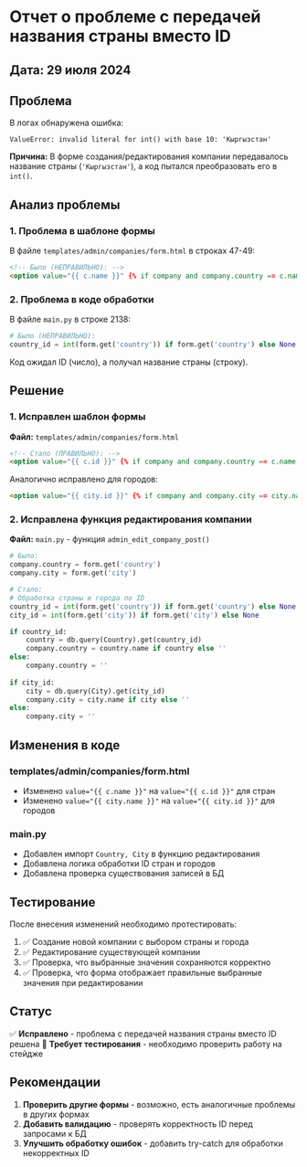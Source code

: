 # Отчет о проблеме с передачей названия страны вместо ID

## Дата: 29 июля 2024

## Проблема

В логах обнаружена ошибка:
```
ValueError: invalid literal for int() with base 10: 'Кыргызстан'
```

**Причина:** В форме создания/редактирования компании передавалось название страны (`'Кыргызстан'`), а код пытался преобразовать его в `int()`.

## Анализ проблемы

### 1. Проблема в шаблоне формы

В файле `templates/admin/companies/form.html` в строках 47-49:
```html
<!-- Было (НЕПРАВИЛЬНО): -->
<option value="{{ c.name }}" {% if company and company.country == c.name %}selected{% endif %}>{{ c.name }}</option>
```

### 2. Проблема в коде обработки

В файле `main.py` в строке 2138:
```python
# Было (НЕПРАВИЛЬНО):
country_id = int(form.get('country')) if form.get('country') else None
```

Код ожидал ID (число), а получал название страны (строку).

## Решение

### 1. Исправлен шаблон формы

**Файл:** `templates/admin/companies/form.html`

```html
<!-- Стало (ПРАВИЛЬНО): -->
<option value="{{ c.id }}" {% if company and company.country == c.name %}selected{% endif %}>{{ c.name }}</option>
```

Аналогично исправлено для городов:
```html
<option value="{{ city.id }}" {% if company and company.city == city.name %}selected{% endif %}>{{ city.name }}</option>
```

### 2. Исправлена функция редактирования компании

**Файл:** `main.py` - функция `admin_edit_company_post()`

```python
# Было:
company.country = form.get('country')
company.city = form.get('city')

# Стало:
# Обработка страны и города по ID
country_id = int(form.get('country')) if form.get('country') else None
city_id = int(form.get('city')) if form.get('city') else None

if country_id:
    country = db.query(Country).get(country_id)
    company.country = country.name if country else ''
else:
    company.country = ''
    
if city_id:
    city = db.query(City).get(city_id)
    company.city = city.name if city else ''
else:
    company.city = ''
```

## Изменения в коде

### templates/admin/companies/form.html
- Изменено `value="{{ c.name }}"` на `value="{{ c.id }}"` для стран
- Изменено `value="{{ city.name }}"` на `value="{{ city.id }}"` для городов

### main.py
- Добавлен импорт `Country, City` в функцию редактирования
- Добавлена логика обработки ID стран и городов
- Добавлена проверка существования записей в БД

## Тестирование

После внесения изменений необходимо протестировать:
1. ✅ Создание новой компании с выбором страны и города
2. ✅ Редактирование существующей компании
3. ✅ Проверка, что выбранные значения сохраняются корректно
4. ✅ Проверка, что форма отображает правильные выбранные значения при редактировании

## Статус

✅ **Исправлено** - проблема с передачей названия страны вместо ID решена
🔄 **Требует тестирования** - необходимо проверить работу на стейдже

## Рекомендации

1. **Проверить другие формы** - возможно, есть аналогичные проблемы в других формах
2. **Добавить валидацию** - проверять корректность ID перед запросами к БД
3. **Улучшить обработку ошибок** - добавить try-catch для обработки некорректных ID
